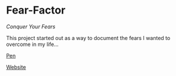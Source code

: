 # Fear-Factor
*Conquer Your Fears*


This project started out as a way to document the fears I wanted to overcome in my life...

[Pen](https://codepen.io/spritefullake/pen/LjrPKe)

[Website](https://spritefullake.github.io/Fear-Factor/)
